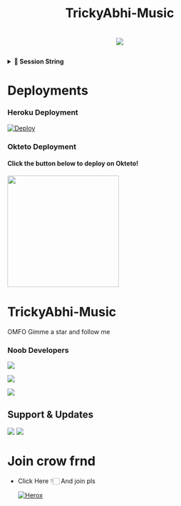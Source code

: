 <h1 align="center"><b>TrickyAbhi-Music</b></h1>

# <p align="center"><a href="https://github.com/SJMxADITI/TrickyAbhi-Music"><img src="https://github-readme-stats.vercel.app/api/pin?username=Sjmxaditi&show_icons=true&theme=dracula&hide_border=true&repo=Trickyabhi-music"></a></p>
<p align="center">

  <details>
<summary><b>🔗 Session String</b></summary>
<br>

> You'll need a [API_ID](https://my.telegram.org/auth) & [API_HASH](https://my.telegram.org/auth) in order to generate pyrogram session string. 
> Always remember to use good API combo else your account could be deleted.

<h4> Generate Session via Repl.it: </h4>    
<p><a href="https://replit.com/@SJMxADITI/TrickyAbhi-Music?lite=1&outputonly=1#main.py"><img src="https://img.shields.io/badge/Generate%20On%20Repl-blueviolet?style=for-the-badge&logo=appveyor" width="350""/></a></p>

</details>

  
  
# Deployments
  
### Heroku Deployment
  
  [![Deploy](https://www.herokucdn.com/deploy/button.svg)](https://heroku.com/deploy?template=https://github.com/Captainamarica/Phantom-Music)
  
  
###  Okteto Deployment

<h4>Click the button below to deploy on Okteto!</h4>
<a href="https://cloud.okteto.com/deploy?repository=https://github.com/SJMxADITI/TrickyAbhi-Music"><img src="https://img.shields.io/badge/Deploy%20To%20Okteto-informational?style=for-the-badge&logo=Okteto" width="250""/></a>

  

  
# TrickyAbhi-Music
OMFO Gimme a star and follow me 
  
  
  
### Noob Developers 
  
<a href="https://t.me/anonymous_was_bot"><img src="https://img.shields.io/badge/Ultra Max Pro%20 Anonymous-ReD.svg?style=for-the-badge&logo=Python"></a> 
  
<a href="https://t.me/herox_xd"><img src="https://img.shields.io/badge/Noob%20 Herox-ReD.svg?style=for-the-badge&logo=Python"></a> 
  
  <a href="https://t.me/ABHIISH3K_xD"><img src="https://img.shields.io/badge/Piro%20 Abhishek-Green.svg?style=for-the-badge&logo=Python"></a>
## Support & Updates 
<a href="https://t.me/TrickyAbhii_Op"><img src="https://img.shields.io/badge/Join-Group%20Support-blue.svg?style=for-the-badge&logo=Telegram"></a> <a href="https://t.me/Techno_Trickop"><img src="https://img.shields.io/badge/Join-Updates%20Channel-blue.svg?style=for-the-badge&logo=Telegram"></a>
  
# Join crow frnd 
  
  
- Click Here 👇🏻 And join pls 
  
  [![Herox](https://telegra.ph/file/39e17ab3a96207d3e15ac.jpg)](https://t.me/aboutez)
